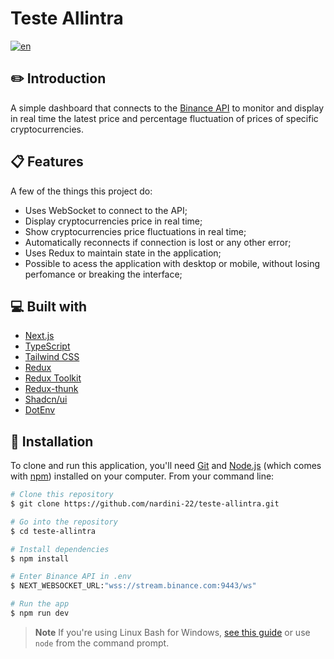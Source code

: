 # Teste Allintra

[![en](https://img.shields.io/badge/Language-English-red.svg)](https://github.com/nardini-22/teste-allintra/blob/master/README.md)

## ✏️ Introduction

A simple dashboard that connects to the [Binance API](https://binance-docs.github.io/apidocs/spot/en/#change-log) to monitor and display
in real time the latest price and percentage fluctuation of prices of specific cryptocurrencies.

## 📋 Features

A few of the things this project do:

* Uses WebSocket to connect to the API;
* Display cryptocurrencies price in real time;
* Show cryptocurrencies price fluctuations in real time;
* Automatically reconnects if connection is lost or any other error;
* Uses Redux to maintain state in the application;
* Possible to acess the application with desktop or mobile, without losing perfomance or breaking the interface;

## 💻 Built with

* [Next.js](https://nextjs.org/)
* [TypeScript](https://www.typescriptlang.org/)
* [Tailwind CSS](https://tailwindcss.com/)
* [Redux](https://redux.js.org/)
* [Redux Toolkit](https://redux-toolkit.js.org)
* [Redux-thunk](https://github.com/reduxjs/redux-thunk)
* [Shadcn/ui](https://ui.shadcn.com/)
* [DotEnv](https://www.npmjs.com/package/dotenv)

## 🚀 Installation

To clone and run this application, you'll need [Git](https://git-scm.com) and [Node.js](https://nodejs.org/en/download/) (which comes with [npm](http://npmjs.com)) installed on your computer. From your command line:

```bash
# Clone this repository
$ git clone https://github.com/nardini-22/teste-allintra.git

# Go into the repository
$ cd teste-allintra

# Install dependencies
$ npm install

# Enter Binance API in .env
$ NEXT_WEBSOCKET_URL:"wss://stream.binance.com:9443/ws"

# Run the app
$ npm run dev
```

> **Note**
> If you're using Linux Bash for Windows, [see this guide](https://www.howtogeek.com/261575/how-to-run-graphical-linux-desktop-applications-from-windows-10s-bash-shell/) or use `node` from the command prompt.

